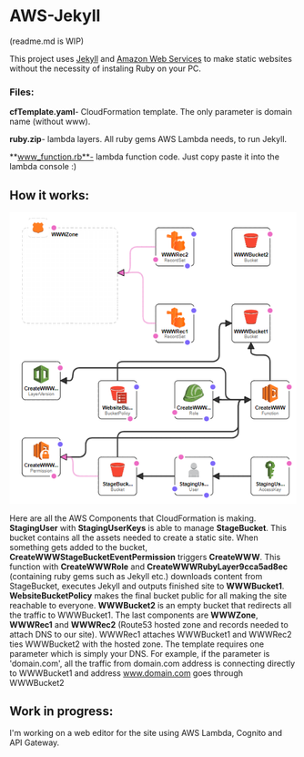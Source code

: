 # AWS-Jekyll
(readme.md is WIP)

This project uses [Jekyll](https://jekyllrb.com) and [Amazon Web Services](https://aws.amazon.com) to make static websites without the necessity of instaling Ruby on your PC. 



### Files:
**cfTemplate.yaml**- CloudFormation template. The only parameter is domain name (without www).

**ruby.zip**- lambda layers. All ruby gems AWS Lambda needs, to run Jekyll.

**www_function.rb**- lambda function code. Just copy paste it into the lambda console :)


## How it works:
![Template](img/CF.png)

Here are all the AWS Components that CloudFormation is making. **StagingUser** with **StagingUserKeys** is able to manage **StageBucket**.
This bucket contains all the assets needed to create a static site. When something gets added to the bucket, **CreateWWWStageBucketEventPermission** triggers **CreateWWW**. This function with **CreateWWWRole** and **CreateWWWRubyLayer9cca5ad8ec** (containing ruby gems such as Jekyll etc.) downloads content from StageBucket, executes Jekyll and outputs finished site to **WWWBucket1**. **WebsiteBucketPolicy** makes the final bucket public for all making the site reachable to everyone. **WWWBucket2** is an empty bucket that redirects all the traffic to WWWBucket1. 
The last components are **WWWZone**, **WWWRec1** and **WWWRec2** (Route53 hosted zone and records needed to attach DNS to our site). WWWRec1 attaches WWWBucket1 and WWWRec2 ties WWWBucket2 with the hosted zone. 
The template requires one parameter which is simply your DNS. For example, if the parameter is 'domain.com', all the traffic from domain.com address is connecting directly to WWWBucket1 and address www.domain.com goes through WWWBucket2

## Work in progress:
I'm working on a web editor for the site using AWS Lambda, Cognito and API Gateway.
